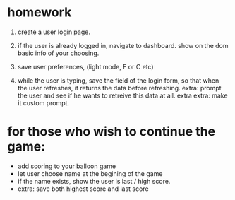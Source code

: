# homework

1. create a user login page.
2. if the user is already logged in, navigate to dashboard. show on the dom basic info of your choosing.
3. save user preferences, (light mode, F or C etc)

4. while the user is typing, save the field of the login form, so that when the user refreshes, it returns the data before refreshing.
extra: prompt the user and see if he wants to retreive this data at all.
extra extra: make it custom prompt.

# for those who wish to continue the game:
 
 - add scoring to your balloon game
 - let user choose name at the begining of the game
 - if the name exists, show the user is last / high score.
 - extra: save both highest score and last score